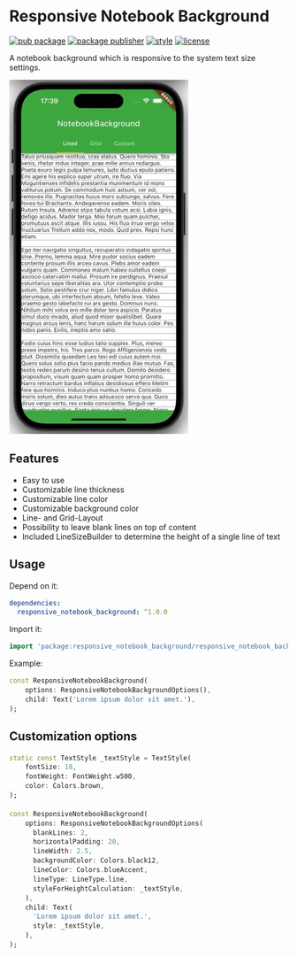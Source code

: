 # Responsive Notebook Background
[![pub package][pub_badge]][pub_badge_link]
[![package publisher][publisher_badge]][publisher_badge_link]
[![style][style_badge]][style_link]
[![license][license_badge]][license_link]

A notebook background which is responsive to the system text size settings.

![Preview example](example/screenshots/example.webp "Example")

## Features

- Easy to use
- Customizable line thickness
- Customizable line color
- Customizable background color
- Line- and Grid-Layout
- Possibility to leave blank lines on top of content
- Included LineSizeBuilder to determine the height of a single line of text

## Usage

Depend on it:

```yaml
dependencies:
  responsive_notebook_background: ^1.0.0
```

Import it:

```dart
import 'package:responsive_notebook_background/responsive_notebook_background.dart';
```

Example:

```dart
const ResponsiveNotebookBackground(
    options: ResponsiveNotebookBackgroundOptions(),
    child: Text('Lorem ipsum dolor sit amet.'),
);
```

## Customization options

```dart
static const TextStyle _textStyle = TextStyle(
    fontSize: 18,
    fontWeight: FontWeight.w500,
    color: Colors.brown,
);

const ResponsiveNotebookBackground(
    options: ResponsiveNotebookBackgroundOptions(
      blankLines: 2,
      horizontalPadding: 20,
      lineWidth: 2.5,
      backgroundColor: Colors.black12,
      lineColor: Colors.blueAccent,
      lineType: LineType.line,
      styleForHeightCalculation: _textStyle,
    ),
    child: Text(
      'Lorem ipsum dolor sit amet.',
      style: _textStyle,
    ),
);
```
[publisher_badge]: https://img.shields.io/pub/publisher/responsive_notebook_background.svg

[publisher_badge_link]: https://pub.dev/publishers/cosee.biz/packages

[license_badge]: https://img.shields.io/github/license/cosee/responsive_notebook_background

[license_link]: https://github.com/cosee/responsive_notebook_background/blob/main/LICENSE

[style_badge]: https://img.shields.io/badge/style-cosee__lints-brightgreen

[style_link]: https://pub.dev/packages/cosee_lints

[pub_badge]: https://img.shields.io/pub/v/responsive_notebook_background.svg

[pub_badge_link]: https://pub.dartlang.org/packages/responsive_notebook_background